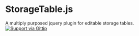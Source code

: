 StorageTable.js
=============
A multiply purposed jquery plugin for editable storage tables.
<br/>
[![Support via Gittip](https://rawgithub.com/twolfson/gittip-badge/0.2.0/dist/gittip.png)](https://www.gittip.com/fassetar/)

